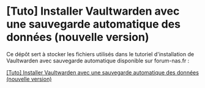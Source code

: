 # [Tuto] Installer Vaultwarden avec une sauvegarde automatique des données (nouvelle version)

Ce dépôt sert à stocker les fichiers utilisés dans le tutoriel d'installation de Vaultwarden avec sauvegarde automatique disponible sur forum-nas.fr :

[[Tuto] Installer Vaultwarden avec une sauvegarde automatique des données (nouvelle version)](https://www.forum-nas.fr/threads/tuto-installer-vaultwarden-avec-une-sauvegarde-automatique-des-donn%C3%A9es-nouvelle-version.20614/)
